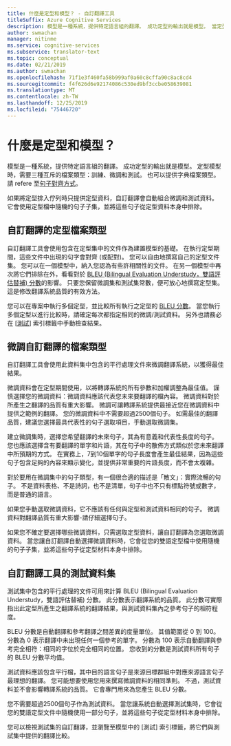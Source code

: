 ```yaml
---
title: 什麼是定型和模型？ - 自訂翻譯工具
titleSuffix: Azure Cognitive Services
description: 模型是一種系統，提供特定語言組的翻譯。 成功定型的輸出就是模型。 當定型模型時，需要三種互斥的資料集：定型資料集、微調資料集和測試資料集。
author: swmachan
manager: nitinme
ms.service: cognitive-services
ms.subservice: translator-text
ms.topic: conceptual
ms.date: 02/21/2019
ms.author: swmachan
ms.openlocfilehash: 71f1e3f460fa58b999af0a60c8cffa90c8ac8cd4
ms.sourcegitcommit: f4f626d6e92174086c530ed9bf3ccbe058639081
ms.translationtype: MT
ms.contentlocale: zh-TW
ms.lasthandoff: 12/25/2019
ms.locfileid: "75446720"
---
```

# <a name="what-are-trainings-and-models"></a>什麼是定型和模型？

模型是一種系統，提供特定語言組的翻譯。
成功定型的輸出就是模型。 定型模型時，需要三種互斥的檔案類型：訓練、微調和測試。 也可以提供字典檔案類型。 請 refere 至[句子對齊方式](https://docs.microsoft.com/azure/cognitive-services/translator/custom-translator/sentence-alignment#suggested-minimum-number-of-sentences)。

如果將定型排入佇列時只提供定型資料，自訂翻譯會自動組合微調和測試資料。 它會使用定型檔中隨機的句子子集，並將這些句子從定型資料本身中排除。

## <a name="training-document-type-for-custom-translator"></a>自訂翻譯的定型檔案類型

自訂翻譯工具會使用包含在定型集中的文件作為建置模型的基礎。 在執行定型期間，這些文件中出現的句字會對齊 (或配對)。 您可以自由地撰寫自己的定型文件集。 您可以在一個模型中，納入您認為有些許相關性的文件。 在另一個模型中再次將它們排除在外，看看對於 [BLEU (Bilingual Evaluation Understudy，雙語評估替補) 分數](what-is-bleu-score.md)的影響。 只要您保留微調集和測試集常數，便可放心地撰寫定型集。 這是修改翻譯系統品質的有效方法。

您可以在專案中執行多個定型，並比較所有執行之定型的 [BLEU 分數](what-is-bleu-score.md)。 當您執行多個定型以進行比較時，請確定每次都指定相同的微調/測試資料。 另外也請務必在 [[測試](how-to-view-system-test-results.md)] 索引標籤中手動檢查結果。

## <a name="tuning-document-type-for-custom-translator"></a>微調自訂翻譯的檔案類型

自訂翻譯工具會使用此資料集中包含的平行處理文件來微調翻譯系統，以獲得最佳結果。

微調資料會在定型期間使用，以將轉譯系統的所有參數和加權調整為最佳值。 謹慎選擇您的微調資料：微調資料應該代表您未來要翻譯的檔內容。 微調資料對於所產生之翻譯的品質有重大影響。 微調可讓轉譯系統提供最接近您在微調資料中提供之範例的翻譯。 您的微調資料中不需要超過2500個句子。 如需最佳的翻譯品質，建議您選擇最具代表性的句子選取項目，手動選取微調集。

建立微調集時，選擇您希望翻譯的未來句子，其為有意義和代表性長度的句子。 您也應該選擇含有要翻譯的單字和片語，其在句子中的散佈方式類似於您未來翻譯中所預期的方式。 在實務上，7到10個單字的句子長度會產生最佳結果，因為這些句子包含足夠的內容來顯示變化，並提供非常重要的片語長度，而不會太複雜。

對於要用在微調集中的句子類型，有一個很合適的描述是「散文」：實際流暢的句子。 不是資料表格、不是詩詞，也不是清單，句子中也不只有標點符號或數字，而是普通的語言。

如果您手動選取微調資料，它不應該有任何與定型和測試資料相同的句子。 微調資料對翻譯品質有重大影響-請仔細選擇句子。

如果您不確定要選擇哪些微調資料，只需選取定型資料，讓自訂翻譯為您選取微調資料。 當您讓自訂翻譯自動選擇微調資料時，它會從您的雙語定型檔中使用隨機的句子子集，並將這些句子從定型材料本身中排除。

## <a name="testing-dataset-for-custom-translator"></a>自訂翻譯工具的測試資料集

測試集中包含的平行處理的文件可用來計算 BLEU (Bilingual Evaluation Understudy，雙語評估替補) 分數。 此分數表示翻譯系統的品質。 此分數可實際指出此定型所產生之翻譯系統的翻譯結果，與測試資料集內之參考句子的相符程度。

BLEU 分數是自動翻譯和參考翻譯之間差異的度量單位。 其值範圍從 0 到 100。 分數為 0 表示翻譯中未出現任何一個參考的單字。 分數為 100 表示自動翻譯與參考完全相符：相同的字位於完全相同的位置。 您收到的分數是測試資料所有句子的 BLEU 分數平均值。

測試資料應該包含平行檔，其中目的語言句子是來源目標群組中對應來源語言句子最理想的翻譯。 您可能想要使用您用來撰寫微調資料的相同準則。 不過，測試資料並不會影響轉譯系統的品質。 它會專門用來為您產生 BLEU 分數。

您不需要超過2500個句子作為測試資料。 當您讓系統自動選擇測試集時，它會從您的雙語定型文件中隨機使用一部分句子，並將這些句子從定型材料本身中排除。

您可以檢視測試集的自訂翻譯，並瀏覽至模型中的 [測試] 索引標籤，將它們與測試集中提供的翻譯比較。
